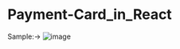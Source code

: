 # Payment-Card_in_React
Sample:->
![image](https://github.com/sk394/Payment-Card_in_React/assets/99689849/fab62834-a2e1-435f-a0c1-ee6dda17f9c3)




